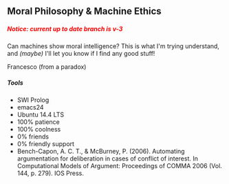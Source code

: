 ## Moral Philosophy & Machine Ethics
##### <span style="color:red">Notice: current up to date branch is v-3 </span>
Can machines show moral intelligence?
This is what I'm trying understand, and _(maybe)_ I'll let you know if I find any good stuff!

Francesco (from a paradox)

##### Tools
* SWI Prolog
* emacs24
* Ubuntu 14.4 LTS
* 100% patience
* 100% coolness
* 0% friends
* 0% friendly support
* Bench-Capon, A. C. T., & McBurney, P. (2006). Automating argumentation for deliberation in cases of conflict of interest. In Computational Models of Argument: Proceedings of COMMA 2006 (Vol. 144, p. 279). IOS Press.
